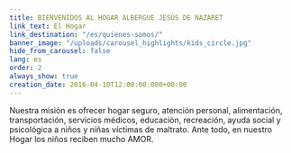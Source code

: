 ```yaml
---
title: BIENVENIDOS AL HOGAR ALBERGUE JESÚS DE NAZARET
link_text: El Hogar
link_destination: "/es/quienes-somos/"
banner_image: "/uploads/carousel_highlights/kids_circle.jpg"
hide_from_carousel: false
lang: es
order: 2
always_show: true
creation_date: 2016-04-10T12:00:00.000+00:00
---
```

Nuestra misión es ofrecer hogar seguro, atención personal, alimentación, transportación, servicios médicos, educación, recreación, ayuda social y psicológica a niños y niñas víctimas de maltrato. Ante todo, en nuestro Hogar los niños reciben mucho AMOR.
